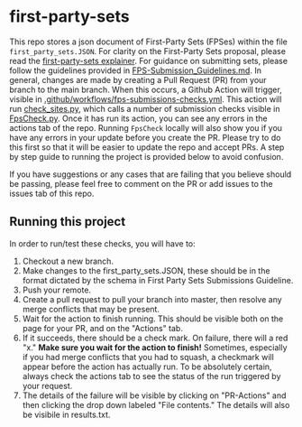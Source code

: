 # first-party-sets
This repo stores a json document of First-Party Sets (FPSes) within the file 
`first_party_sets.JSON`. For clarity on the First-Party Sets proposal,
please read the [first-party-sets explainer](https://github.com/WICG/first-party-sets/). 
For guidance on submitting sets,
please follow the guidelines provided in [FPS-Submission_Guidelines.md](./FPS-Submission_Guidelines.md).
In general, changes are made by creating a Pull Request (PR) from your branch 
to the main branch. When this occurs, a Github Action will trigger, visible in 
[.github/workflows/fps-submissions-checks.yml](.github/workflows/fps-submissions-checks.yml). 
This action will run 
[check_sites.py](./check_sites.py), which calls a number of submission checks 
visible in [FpsCheck.py](./FpsCheck.py). 
Once it has run its action, you can see any errors in the actions
tab of the repo. Running `FpsCheck` locally will also show you if you have any 
errors in your update before you create the PR. Please try to do this first
so that it will be easier to update the repo and accept PRs. A step by step 
guide to running the project is provided below to avoid confusion. 

If you have suggestions or any cases that are failing that you
believe should be passing, please feel free to comment on the PR or add issues to the issues tab
of this repo. 

## Running this project
In order to run/test these checks, you will have to:
<ol>
<li> Checkout a new branch.
<li> Make changes to the first_party_sets.JSON, these should be in the format 
dictated by the schema in First Party Sets Submissions Guideline.
<li> Push your remote.
<li> Create a pull request to pull your branch into master, then resolve any 
merge conflicts that may be present.
<li> Wait for the action to finish running. This should be visible both on the 
page for your PR, and on the "Actions" tab.
<li> If it succeeds, there should be a check mark. On failure, there will a red
 "x." <b>Make sure you wait for the action to finish!</b> 
 Sometimes, especially if you had merge conflicts that you had to squash, a 
 checkmark will appear before the action has actually run. To be absolutely 
 certain, always check the actions tab to see the status of the run triggered 
 by your request. 
<li> The details of the failure will be visible by clicking on 
"PR-Actions" and then clicking the drop down labeled "File contents."
The details will also be visibile in results.txt.
</ol>
